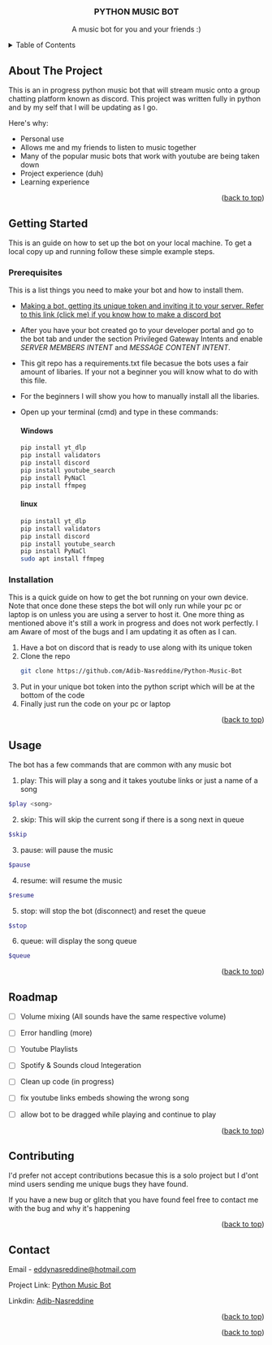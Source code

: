 <a name="readme-top"></a>

<!-- PROJECT LOGO -->
<br />
<div align="center">
  <h3 align="center">PYTHON MUSIC BOT</h3>
  <p align="center">
    A music bot for you and your friends :)
    <br />
  </p>
</div>



<!-- TABLE OF CONTENTS -->
<details>
  <summary>Table of Contents</summary>
  <ol>
    <li>
      <a href="#about-the-project">About The Project</a>
      <ul>
      </ul>
    </li>
    <li>
      <a href="#getting-started">Getting Started</a>
      <ul>
        <li><a href="#prerequisites">Prerequisites</a></li>
        <li><a href="#installation">Installation</a></li>
      </ul>
    </li>
    <li><a href="#usage">Usage</a></li>
    <li><a href="#roadmap">Roadmap</a></li>
    <li><a href="#contact">Contact</a></li>
  </ol>
</details>



<!-- ABOUT THE PROJECT -->
## About The Project

This is an in progress python music bot that will stream music onto a group chatting platform known as discord. 
This project was written fully in python and by my self that I will be updating as I go.

Here's why:
* Personal use
* Allows me and my friends to listen to music together
* Many of the popular music bots that work with youtube are being taken down
* Project experience (duh)
* Learning experience 

<p align="right">(<a href="#readme-top">back to top</a>)</p>

<!-- GETTING STARTED -->
## Getting Started

This is an guide on how to set up the bot on your local machine.
To get a local copy up and running follow these simple example steps.

### Prerequisites

This is a list things you need to make your bot and how to install them.

* [Making a bot, getting its unique token and inviting it to your server.
  Refer to this link (click me) if you know how to make a discord bot](https://discordpy.readthedocs.io/en/stable/discord.html)
* After you have your bot created go to your developer portal and go to the bot tab and under the section Privileged Gateway Intents and enable *SERVER MEMBERS INTENT* and *MESSAGE CONTENT INTENT*.
* This git repo has a requirements.txt file becasue the bots uses a fair amount of libaries. If your not a beginner you will know what to do with this file.
* For the beginners I will show you how to manually install all the libaries. 
* Open up your terminal (cmd) and type in these commands:
 
  #### Windows

  ```sh
  pip install yt_dlp
  pip install validators
  pip install discord
  pip install youtube_search
  pip install PyNaCl
  pip install ffmpeg
  ```
  #### linux
  
  ```sh
  pip install yt_dlp
  pip install validators
  pip install discord
  pip install youtube_search
  pip install PyNaCl
  sudo apt install ffmpeg
  ```

### Installation

This is a quick guide on how to get the bot running on your own device. Note that once done these steps
the bot will only run while your pc or laptop is on unless you are using a server to host it.
One more thing as mentioned above it's still a work in progress and does not work perfectly. I am
Aware of most of the bugs and I am updating it as often as I can.

1. Have a bot on discord that is ready to use along with its unique token
2. Clone the repo
   ```sh
   git clone https://github.com/Adib-Nasreddine/Python-Music-Bot
   ```
3. Put in your unique bot token into the python script which will be at the bottom of the code
4. Finally just run the code on your pc or laptop

<p align="right">(<a href="#readme-top">back to top</a>)</p>


<!-- USAGE EXAMPLES -->
## Usage

The bot has a few commands that are common with any music bot

1. play: This will play a song and it takes youtube links or just a name of a song
  ```sh
  $play <song>
  ```
2. skip: This will skip the current song if there is a song next in queue
  ```sh
  $skip
  ```
3. pause: will pause the music
  ```sh
  $pause
  ```
4. resume: will resume the music
  ```sh
  $resume
  ```
5. stop: will stop the bot (disconnect) and reset the queue
  ```sh
  $stop
  ```
6. queue: will display the song queue
  ```sh
  $queue
  ```


<p align="right">(<a href="#readme-top">back to top</a>)</p>



<!-- ROADMAP -->
## Roadmap

- [ ] Volume mixing (All sounds have the same respective volume)
- [ ] Error handling (more)
- [ ] Youtube Playlists 
- [ ] Spotify & Sounds cloud Integeration
- [ ] Clean up code (in progress)
- [ ] fix youtube links embeds showing the wrong song
- [ ] allow bot to be dragged while playing and continue to play 
  

<p align="right">(<a href="#readme-top">back to top</a>)</p>


<!-- CONTRIBUTING -->
## Contributing

I'd prefer not accept contributions becasue this is a solo project but I d'ont mind users sending me unique bugs they have found.

If you have a new bug or glitch that you have found feel free to contact me with the bug and why it's happening 

<p align="right">(<a href="#readme-top">back to top</a>)</p>


<!-- CONTACT -->
## Contact

Email - eddynasreddine@hotmail.com

Project Link: [Python Music Bot](https://github.com/Adib-Nasreddine/Python-Music-Bot)

Linkdin: [Adib-Nasreddine](https://www.linkedin.com/in/adib-nasreddine-938466233/)

<p align="right">(<a href="#readme-top">back to top</a>)</p>


<p align="right">(<a href="#readme-top">back to top</a>)</p>
